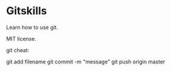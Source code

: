 # Gitskills
Learn how to use git.

MIT license.

git cheat:

git add filename
git commit -m "message"
git push origin master
